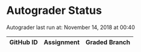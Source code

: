 # Autograder Status
Autograder last run at: November 14, 2018 at 00:40

| GitHub ID | Assignment | Graded Branch |
|-----------|------------|---------------|
